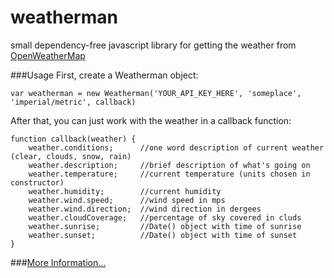 weatherman
==========
small dependency-free javascript library for getting the weather from [OpenWeatherMap](http://openweathermap.org/)

###Usage
First, create a Weatherman object:

    var weatherman = new Weatherman('YOUR_API_KEY_HERE', 'someplace', 'imperial/metric', callback)
    
After that, you can just work with the weather in a callback function:

    function callback(weather) {
        weather.conditions;      //one word description of current weather (clear, clouds, snow, rain)
        weather.description;     //brief description of what's going on
        weather.temperature;     //current temperature (units chosen in constructor)
        weather.humidity;        //current humidity
        weather.wind.speed;      //wind speed in mps
        weather.wind.direction;  //wind direction in dergees
        weather.cloudCoverage;   //percentage of sky covered in cluds
        weather.sunrise;         //Date() object with time of sunrise
        weather.sunset;          //Date() object with time of sunset
    }

###[More Information...](http://howderek.github.io/weatherman)
